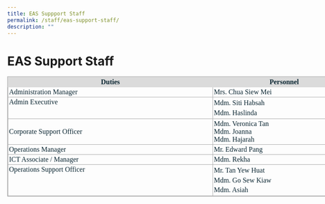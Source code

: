 ```yaml
---
title: EAS Suppport Staff
permalink: /staff/eas-support-staff/
description: ""
---
```

# EAS Support Staff

<table class="ive_eobj_center iveo_table ives_tab_simple3" style="margin: auto; outline: 0px; padding: 0px; border-collapse: collapse; clear: both; border: 1px solid rgb(170, 170, 170); color: rgb(12, 39, 51); font-family: Catamaran; font-size: 16px; font-style: normal; font-variant-ligatures: normal; font-variant-caps: normal; font-weight: 400; letter-spacing: normal; orphans: 2; text-align: left; text-transform: none; white-space: normal; widows: 2; word-spacing: 0px; -webkit-text-stroke-width: 0px; text-decoration-thickness: initial; text-decoration-style: initial; text-decoration-color: initial; width: 804px;"><tbody style="margin: 0px; outline: 0px; padding: 0px;"><tr style="margin: 0px; outline: 0px; padding: 0px; background-color: rgb(219, 219, 219);"><td style="margin: 0px; outline: 0px; padding: 2px; text-align: center; border: 1px solid rgb(219, 219, 219); width: 474px;"><b style="margin: 0px; outline: 0px; padding: 0px;">Duties</b></td><td style="margin: 0px; outline: 0px; padding: 2px; text-align: center; border: 1px solid rgb(219, 219, 219); width: 329px;"><b style="margin: 0px; outline: 0px; padding: 0px;">Personnel<br style="margin: 0px; outline: 0px; padding: 0px;"></b></td></tr><tr style="margin: 0px; outline: 0px; padding: 0px;"><td style="margin: 0px; outline: 0px; padding: 2px; text-align: left; border: 1px solid rgb(170, 170, 170); width: 60px;">Administration Manager<br style="margin: 0px; outline: 0px; padding: 0px;"></td><td style="margin: 0px; outline: 0px; padding: 2px; text-align: left; border: 1px solid rgb(170, 170, 170); width: 60px;">Mrs. Chua Siew Mei<br style="margin: 0px; outline: 0px; padding: 0px;"></td></tr><tr style="margin: 0px; outline: 0px; padding: 0px;"><td valign="top" style="margin: 0px; outline: 0px; padding: 2px; text-align: left; border: 1px solid rgb(170, 170, 170); width: 60px;">Admin Executive<br style="margin: 0px; outline: 0px; padding: 0px;"></td><td style="margin: 0px; outline: 0px; padding: 2px; text-align: left; border: 1px solid rgb(170, 170, 170); width: 60px;"><div style="margin: 0px; outline: 0px; padding: 0px; line-height: 22.4px; font-weight: 400; font-size: 16px; color: rgb(12, 39, 51);">Mdm. Siti Habsah</div><div style="margin: 0px; outline: 0px; padding: 0px; line-height: 22.4px; font-weight: 400; font-size: 16px; color: rgb(12, 39, 51);">Mdm. Haslinda</div></td></tr><tr style="margin: 0px; outline: 0px; padding: 0px;"><td style="margin: 0px; outline: 0px; padding: 2px; text-align: left; border: 1px solid rgb(170, 170, 170);">Corporate Support Officer</td><td style="margin: 0px; outline: 0px; padding: 2px; text-align: left; border: 1px solid rgb(170, 170, 170);">Mdm. Veronica Tan<br style="margin: 0px; outline: 0px; padding: 0px;">Mdm. Joanna<br style="margin: 0px; outline: 0px; padding: 0px;">Mdm. Hajarah<br style="margin: 0px; outline: 0px; padding: 0px;"></td></tr><tr style="margin: 0px; outline: 0px; padding: 0px;"><td style="margin: 0px; outline: 0px; padding: 2px; text-align: left; border: 1px solid rgb(170, 170, 170);">Operations Manager</td><td style="margin: 0px; outline: 0px; padding: 2px; text-align: left; border: 1px solid rgb(170, 170, 170);">Mr. Edward Pang</td></tr><tr style="margin: 0px; outline: 0px; padding: 0px;"><td style="margin: 0px; outline: 0px; padding: 2px; text-align: left; border: 1px solid rgb(170, 170, 170);">ICT Associate / Manager</td><td style="margin: 0px; outline: 0px; padding: 2px; text-align: left; border: 1px solid rgb(170, 170, 170);">Mdm. Rekha&nbsp;</td></tr><tr style="margin: 0px; outline: 0px; padding: 0px;"><td valign="top" style="margin: 0px; outline: 0px; padding: 2px; text-align: left; border: 1px solid rgb(170, 170, 170);">Operations Support Officer</td><td style="margin: 0px; outline: 0px; padding: 2px; text-align: left; border: 1px solid rgb(170, 170, 170);"><div style="margin: 0px; outline: 0px; padding: 0px; line-height: 22.4px; font-weight: 400; font-size: 16px; color: rgb(12, 39, 51);">Mr. Tan Yew Huat</div><div style="margin: 0px; outline: 0px; padding: 0px; line-height: 22.4px; font-weight: 400; font-size: 16px; color: rgb(12, 39, 51);">Mdm. Go Sew Kiaw</div><div style="margin: 0px; outline: 0px; padding: 0px; line-height: 22.4px; font-weight: 400; font-size: 16px; color: rgb(12, 39, 51);">Mdm. Asiah</div></td></tr></tbody></table>